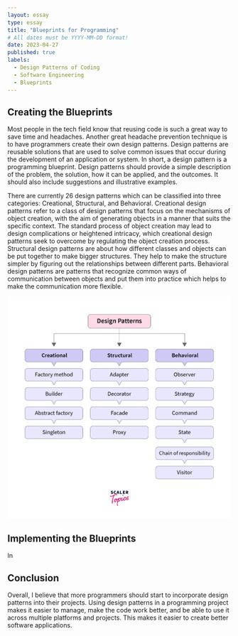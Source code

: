 ```yaml
---
layout: essay
type: essay
title: "Blueprints for Programming"
# All dates must be YYYY-MM-DD format!
date: 2023-04-27
published: true
labels:
  - Design Patterns of Coding
  - Software Engineering
  - Blueprints
---
```



## Creating the Blueprints

Most people in the tech field know that reusing code is such a great way to save time and headaches. Another great headache prevention technique is to have programmers create their own design patterns. Design patterns are reusable solutions that are used to solve common issues that occur during the development of an application or system. In short, a design pattern is a programming blueprint. Design patterns should provide a simple description of the problem, the solution, how it can be applied, and the outcomes. It should also include suggestions and illustrative examples.

There are currently 26 design patterns which can be classified into three categories: Creational, Structural, and Behavioral. Creational design patterns refer to a class of design patterns that focus on the mechanisms of object creation, with the aim of generating objects in a manner that suits the specific context. The standard process of object creation may lead to design complications or heightened intricacy, which creational design patterns seek to overcome by regulating the object creation process. Structural design patterns are about how different classes and objects can be put together to make bigger structures. They help to make the structure simpler by figuring out the relationships between different parts. Behavioral design patterns are patterns that recognize common ways of communication between objects and put them into practice which helps to make the communication more flexible.

<p align="center">
  <img width="600" height="500" src="../img/patterns.webp">
</p>


## Implementing the Blueprints

In

## Conclusion

Overall, I believe that more programmers should start to incorporate design patterns into their projects. Using design patterns in a programming project makes it easier to manage, make the code work better, and be able to use it across multiple platforms and projects. This makes it easier to create better software applications. 
